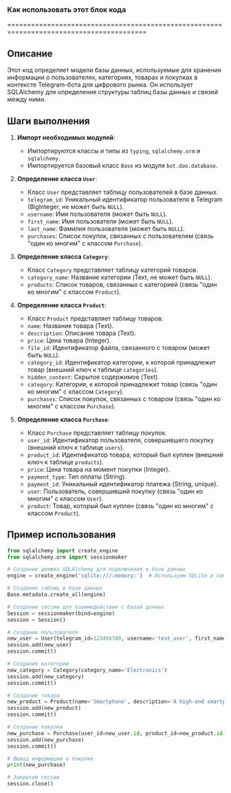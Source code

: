 ### Как использовать этот блок кода
=========================================================================================

Описание
-------------------------
Этот код определяет модели базы данных, используемые для хранения информации о пользователях, категориях, товарах и покупках в контексте Telegram-бота для цифрового рынка. Он использует SQLAlchemy для определения структуры таблиц базы данных и связей между ними.

Шаги выполнения
-------------------------
1. **Импорт необходимых модулей**:
   - Импортируются классы и типы из `typing`, `sqlalchemy.orm` и `sqlalchemy`.
   - Импортируется базовый класс `Base` из модуля `bot.dao.database`.

2. **Определение класса `User`**:
   - Класс `User` представляет таблицу пользователей в базе данных.
   - `telegram_id`: Уникальный идентификатор пользователя в Telegram (BigInteger, не может быть `NULL`).
   - `username`: Имя пользователя (может быть `NULL`).
   - `first_name`: Имя пользователя (может быть `NULL`).
   - `last_name`: Фамилия пользователя (может быть `NULL`).
   - `purchases`: Список покупок, связанных с пользователем (связь "один ко многим" с классом `Purchase`).

3. **Определение класса `Category`**:
   - Класс `Category` представляет таблицу категорий товаров.
   - `category_name`: Название категории (Text, не может быть `NULL`).
   - `products`: Список товаров, связанных с категорией (связь "один ко многим" с классом `Product`).

4. **Определение класса `Product`**:
   - Класс `Product` представляет таблицу товаров.
   - `name`: Название товара (Text).
   - `description`: Описание товара (Text).
   - `price`: Цена товара (Integer).
   - `file_id`: Идентификатор файла, связанного с товаром (может быть `NULL`).
   - `category_id`: Идентификатор категории, к которой принадлежит товар (внешний ключ к таблице `categories`).
   - `hidden_content`: Скрытое содержимое (Text).
   - `category`: Категория, к которой принадлежит товар (связь "один ко многим" с классом `Category`).
   - `purchases`: Список покупок, связанных с товаром (связь "один ко многим" с классом `Purchase`).

5. **Определение класса `Purchase`**:
   - Класс `Purchase` представляет таблицу покупок.
   - `user_id`: Идентификатор пользователя, совершившего покупку (внешний ключ к таблице `users`).
   - `product_id`: Идентификатор товара, который был куплен (внешний ключ к таблице `products`).
   - `price`: Цена товара на момент покупки (Integer).
   - `payment_type`: Тип оплаты (String).
   - `payment_id`: Уникальный идентификатор платежа (String, unique).
   - `user`: Пользователь, совершивший покупку (связь "один ко многим" с классом `User`).
   - `product`: Товар, который был куплен (связь "один ко многим" с классом `Product`).

Пример использования
-------------------------

```python
from sqlalchemy import create_engine
from sqlalchemy.orm import sessionmaker

# Создание движка SQLAlchemy для подключения к базе данных
engine = create_engine('sqlite:///:memory:')  # Используем SQLite в памяти для примера

# Создание таблиц в базе данных
Base.metadata.create_all(engine)

# Создание сессии для взаимодействия с базой данных
Session = sessionmaker(bind=engine)
session = Session()

# Создание пользователя
new_user = User(telegram_id=123456789, username='test_user', first_name='Test', last_name='User')
session.add(new_user)
session.commit()

# Создание категории
new_category = Category(category_name='Electronics')
session.add(new_category)
session.commit()

# Создание товара
new_product = Product(name='Smartphone', description='A high-end smartphone', price=999, category_id=new_category.id, hidden_content='secret')
session.add(new_product)
session.commit()

# Создание покупки
new_purchase = Purchase(user_id=new_user.id, product_id=new_product.id, price=999, payment_type='Credit Card', payment_id='12345')
session.add(new_purchase)
session.commit()

# Вывод информации о покупке
print(new_purchase)

# Закрытие сессии
session.close()